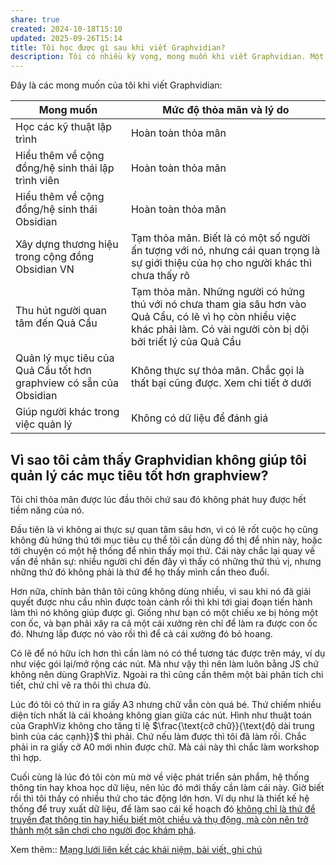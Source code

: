 ```yaml
---
share: true
created: 2024-10-18T15:10
updated: 2025-09-26T15:14
title: Tôi học được gì sau khi viết Graphvidian?
description: Tôi có nhiều kỳ vọng, mong muốn khi viết Graphvidian. Một số hoàn toàn thoả mãn. Một số không.
---
```

Đây là các mong muốn của tôi khi viết Graphvidian:

| Mong muốn                                                          | Mức độ thỏa mãn và lý do                                                                                                                                                   |
| ------------------------------------------------------------------ | -------------------------------------------------------------------------------------------------------------------------------------------------------------------------- |
| Học các kỹ thuật lập trình                                         | Hoàn toàn thỏa mãn                                                                                                                                                         |
| Hiểu thêm về cộng đồng/hệ sinh thái lập trình viên                 | Hoàn toàn thỏa mãn                                                                                                                                                         |
| Hiểu thêm về cộng đồng/hệ sinh thái Obsidian                       | Hoàn toàn thỏa mãn                                                                                                                                                         |
| Xây dựng thương hiệu trong cộng đồng Obsidian VN                   | Tạm thỏa mãn. Biết là có một số người ấn tượng với nó, nhưng cái quan trọng là sự giới thiệu của họ cho người khác thì chưa thấy rõ                                        |
| Thu hút người quan tâm đến Quả Cầu                                 | Tạm thỏa mãn. Những người có hứng thú với nó chưa tham gia sâu hơn vào Quả Cầu, có lẽ vì họ còn nhiều việc khác phải làm. Có vài người còn bị dội bởi triết lý của Quả Cầu |
| Quản lý mục tiêu của Quả Cầu tốt hơn graphview có sẵn của Obsidian | Không thực sự thỏa mãn. Chắc gọi là thất bại cũng được. Xem chi tiết ở dưới                                                                                                |
| Giúp người khác trong việc quản lý                                 | Không có dữ liệu để đánh giá                                                                                                                                               |

## Vì sao tôi cảm thấy Graphvidian không giúp tôi quản lý các mục tiêu tốt hơn graphview?
Tôi chỉ thỏa mãn được lúc đầu thôi chứ sau đó không phát huy được hết tiềm năng của nó. 

Đầu tiên là vì không ai thực sự quan tâm sâu hơn, vì có lẽ rốt cuộc họ cũng không đủ hứng thú tới mục tiêu cụ thể tôi cần dùng đồ thị để nhìn này, hoặc tới chuyện có một hệ thống để nhìn thấy mọi thứ. Cái này chắc lại quay về vấn đề nhân sự: nhiều người chỉ đến đây vì thấy có những thứ thú vị, nhưng những thứ đó không phải là thứ để họ thấy mình cần theo đuổi. 

Hơn nữa, chính bản thân tôi cũng không dùng nhiều, vì sau khi nó đã giải quyết được nhu cầu nhìn được toàn cảnh rồi thì khi tới giai đoạn tiến hành làm thì nó không giúp được gì. Giống như bạn có một chiếu xe bị hỏng một con ốc, và bạn phải xây ra cả một cái xưởng rèn chỉ để làm ra được con ốc đó. Nhưng lắp được nó vào rồi thì để cả cái xưởng đó bỏ hoang.

Có lẽ để nó hữu ích hơn thì cần làm nó có thể tương tác được trên máy, ví dụ như việc gói lại/mở rộng các nút. Mà như vậy thì nên làm luôn bằng JS chứ không nên dùng GraphViz. Ngoài ra thì cũng cần thêm một bài phân tích chi tiết, chứ chỉ vẽ ra thôi thì chưa đủ. 

Lúc đó tôi có thử in ra giấy A3 nhưng chữ vẫn còn quá bé. Thứ chiếm nhiều diện tích nhất là cái khoảng không gian giữa các nút. Hình như thuật toán của GraphViz không cho tăng tỉ lệ $\frac{\text{cỡ chữ}}{\text{độ dài trung bình của các cạnh}}$ thì phải. Chứ nếu làm được thì tôi đã làm rồi. Chắc phải in ra giấy cỡ A0 mới nhìn được chữ. Mà cái này thì chắc làm workshop thì hợp.

Cuối cùng là lúc đó tôi còn mù mờ về việc phát triển sản phẩm, hệ thống thông tin hay khoa học dữ liệu, nên lúc đó mới thấy cần làm cái này. Giờ biết rồi thì tôi thấy có nhiều thứ cho tác động lớn hơn. Ví dụ như là thiết kế hệ thống để truy xuất dữ liệu, để làm sao cái kế hoạch đó [không chỉ là thứ để truyền đạt thông tin hay hiểu biết một chiều và thụ động, mà còn nên trở thành một sân chơi cho người đọc khám phá](../../../%E2%9A%A1Hi%E1%BB%83u%20bi%E1%BA%BFt%20s%C3%A2u/Ngh%C4%A9%20v%E1%BB%81%20vi%E1%BB%87c%20ngh%C4%A9/M%C3%B4i%20tr%C6%B0%E1%BB%9Dng%20ngh%C4%A9,%20nh%E1%BA%ADn%20th%E1%BB%A9c%20t%C4%83ng%20c%C6%B0%E1%BB%9Dng/%C4%90%E1%BB%8Dc%20v%C3%A0%20vi%E1%BA%BFt/M%E1%BB%99t%20v%C4%83n%20b%E1%BA%A3n%20kh%C3%B4ng%20n%C3%AAn%20ch%E1%BB%89%20l%C3%A0%20th%E1%BB%A9%20%C4%91%E1%BB%83%20truy%E1%BB%81n%20%C4%91%E1%BA%A1t%20th%C3%B4ng%20tin%20hay%20hi%E1%BB%83u%20bi%E1%BA%BFt%20m%E1%BB%99t%20chi%E1%BB%81u%20v%C3%A0%20th%E1%BB%A5%20%C4%91%E1%BB%99ng,%20m%C3%A0%20c%C3%B2n%20n%C3%AAn%20tr%E1%BB%9F%20th%C3%A0nh%20m%E1%BB%99t%20s%C3%A2n%20ch%C6%A1i%20cho%20ng%C6%B0%E1%BB%9Di%20%C4%91%E1%BB%8Dc%20kh%C3%A1m%20ph%C3%A1.md).

Xem thêm:: [Mạng lưới liên kết các khái niệm, bài viết, ghi chú](../H%E1%BB%87%20th%E1%BB%91ng%20tri%20th%E1%BB%A9c%20c%E1%BB%99ng%20%C4%91%E1%BB%93ng/M%E1%BA%A1ng%20l%C6%B0%E1%BB%9Bi%20li%C3%AAn%20k%E1%BA%BFt%20c%C3%A1c%20kh%C3%A1i%20ni%E1%BB%87m,%20b%C3%A0i%20vi%E1%BA%BFt,%20ghi%20ch%C3%BA.md)